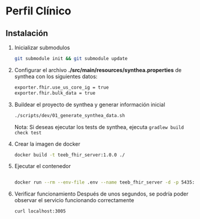 # Perfil Clínico

## Instalación 

1. Inicializar submodulos

    ```bash
    git submodule init && git submodule update
    ```

2. Configurar el archivo **./src/main/resources/synthea.properties** de synthea con los siguientes datos:

    ```bash
    exporter.fhir.use_us_core_ig = true 
    exporter.fhir.bulk_data = true
    ```

3. Buildear el proyecto de synthea y generar información inicial

    ```bash
    ./scripts/dev/01_generate_synthea_data.sh
    ```

    Nota: Si deseas ejecutar los tests de synthea, ejecuta `gradlew build check test`

4. Crear la imagen de docker

    ```bash
    docker build -t teeb_fhir_server:1.0.0 ./
    ```

5. Ejecutar el contenedor

    ```bash

    docker run --rm --env-file .env --name teeb_fhir_server -d -p 5435:5432 -p 3005:3000 teeb_fhir_server:1.0.0
    ```

6. Verificar funcionamiento
    Después de unos segundos, se podría poder observar el servicio funcionando correctamente

    ```bash
    curl localhost:3005
    ```

